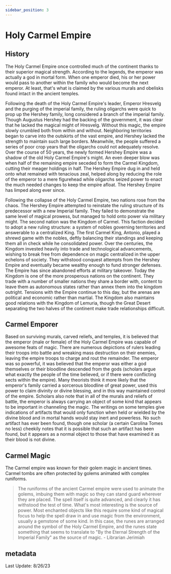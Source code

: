 ```yaml
---
sidebar_position: 3
---
```


# Holy Carmel Empire

## History
The Holy Carmel Empire once controlled much of the continent thanks to their superior magical strength. According to the legends, the emperor was actually a god in mortal form. When one emperor died, his or her power would pass to another within the family who would become the next emperor. At least, that's what is claimed by the various murals and obelisks found intact in the ancient temples.

Following the death of the Holy Carmel Empire's leader, Emperor Hresvelg and the purging of the imperial family, the ruling oligarchs were quick to prop up the Hershey family, long considered a branch of the imperial family. Though Augustus Hershey had the backing of the government, it was clear that he lacked the magical might of Hresvelg. Without this magic, the empire slowly crumbled both from within and without. Neighboring territories began to carve into the outskirts of the vast empire, and Hershey lacked the strength to maintain such large borders. Meanwhile, the people suffered a series of poor crop years that the oligarchs could not adequately resolve. Over the course of 50 years, the newly formed Hershey Empire was a shadow of the old Holy Carmel Empire's might. An even deeper blow was when half of the remaining empire seceded to form the Carmel Kingdom, cutting their meager holdings in half. The Hershey Empire dug in and held onto what remained with tenacious zeal, helped along by reducing the role of the emperor to a mere figurehead while oligarchs seized power to enact the much needed changes to keep the empire afloat. The Hershey Empire has limped along ever since.

Following the collapse of the Holy Carmel Empire, two nations rose from the chaos. The Hershey Empire attempted to reinstate the ruling structure of its predecessor with a new Imperial family. They failed to demonstrate the same level of magical prowess, but managed to hold onto power via military might. The second nation was the Kingdom of Carmel. This faction decided to adopt a new ruling structure: a system of nobles governing territories and answerable to a centralized King. The first Carmel King, Antonio, played a shrewd game with the nobles, deftly balancing their standings and keeping them all in check while he consolidated power. Over the centuries, the Kingdom invested heavily into trade and technological advancements, wishing to break free from dependence on magic centralized in the upper echelons of society. They withstood conquest attempts from the Hershey Empire and eventually became wealthy enough to fund stronger defenses. The Empire has since abandoned efforts at military takeover. Today the Kingdom is one of the more prosperous nations on the continent. They trade with a number of smaller nations they share a border with, content to leave them as autonomous states rather than annex them into the kingdom outright. Tensions with the Empire continue to this day, but the arenas are political and economic rather than martial. The Kingdom also maintains good relations with the Kingdom of Lemuria, though the Great Desert separating the two halves of the continent make trade relationships difficult.

## Carmel Emporer
Based on surviving murals, carved reliefs, and temples, it is believed that the emperor (male or female) of the Holy Carmel Empire was capable of awesome feats of magic. There are numerous depictions of rulers leading their troops into battle and wreaking mass destruction on their enemies, leaving the empire troops to charge and rout the remainder. The emperor was so powerful, it was believed that the emperor was either a god themselves or their bloodline descended from the gods (scholars argue what exactly the people of the time believed, or if there were conflicting sects within the empire). Many theorists think it more likely that the emperor's family carried a sorcerous bloodline of great power, used this power to claim divinity or divine blessing, and in this way maintained control of the empire. Scholars also note that in all of the murals and reliefs of battle, the emperor is always carrying an object of some kind that appears to be important in channeling the magic. The writings on some temples give indications of artifacts that would only function when held or wielded by the divine blood and in mortal hands would stay inert and powerless. No such artifact has ever been found, though one scholar (a certain Carolina Tomes no less) cheekily notes that it is possible that such an artifact has been found, but it appears as a normal object to those that have examined it as their blood is not divine.


## Carmel Magic
The Carmel empire was known for their golem magic in ancient times. Carmel tombs are often protected by golems animated with complex runiforms. 

> The runiforms of the ancient Carmel empire were used to animate the golems, imbuing them with magic so they can stand guard wherever they are placed. The spell itself is quite advanced, and clearly it has withstood the test of time. What's most interesting is the source of power. Most enchanted objects like this require some kind of magical focus to help the spell draw in and use magic from the environment, usually a gemstone of some kind. In this case, the runes are arranged around the symbol of the Holy Carmel Empire, and the runes state something that seems to translate to "By the Eternal Strength of the Imperial Family" as the source of magic. - Librarian Jerimiah

## metadata
Last Update: 8/26/23